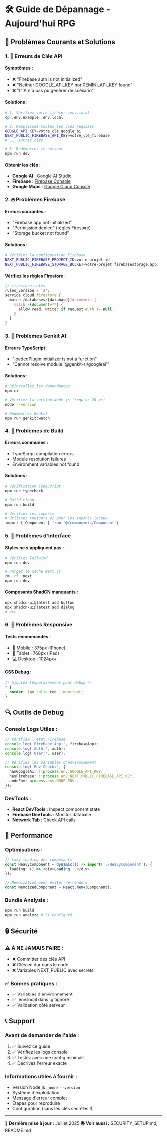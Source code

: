 # 🛠️ Guide de Dépannage - Aujourd'hui RPG

## 🚨 Problèmes Courants et Solutions

### 1. 🔑 Erreurs de Clés API

#### Symptômes :
- ❌ "Firebase auth is not initialized"
- ❌ "Neither GOOGLE_API_KEY nor GEMINI_API_KEY found"
- ❌ "L'IA n'a pas pu générer de scénario"

#### Solutions :
```bash
# 1. Vérifiez votre fichier .env.local
cp .env.example .env.local

# 2. Remplissez toutes les clés requises
GOOGLE_API_KEY=votre_clé_google_ai
NEXT_PUBLIC_FIREBASE_API_KEY=votre_clé_firebase
# ... autres clés

# 3. Redémarrez le serveur
npm run dev
```

#### Obtenir les clés :
- **Google AI** : [Google AI Studio](https://makersuite.google.com/app/apikey)
- **Firebase** : [Firebase Console](https://console.firebase.google.com/)
- **Google Maps** : [Google Cloud Console](https://console.cloud.google.com/)

### 2. 🔥 Problèmes Firebase

#### Erreurs courantes :
- "Firebase app not initialized"
- "Permission denied" (règles Firestore)
- "Storage bucket not found"

#### Solutions :
```bash
# Vérifiez la configuration Firebase
NEXT_PUBLIC_FIREBASE_PROJECT_ID=votre-projet-id
NEXT_PUBLIC_FIREBASE_STORAGE_BUCKET=votre-projet.firebasestorage.app
```

#### Vérifiez les règles Firestore :
```javascript
// firestore.rules
rules_version = '2';
service cloud.firestore {
  match /databases/{database}/documents {
    match /{document=**} {
      allow read, write: if request.auth != null;
    }
  }
}
```

### 3. 🤖 Problèmes Genkit AI

#### Erreurs TypeScript :
- "loadedPlugin.initializer is not a function"
- "Cannot resolve module '@genkit-ai/googleai'"

#### Solutions :
```bash
# Réinstallez les dépendances
npm ci

# Vérifiez la version Node.js (requis: 20.x+)
node --version

# Redémarrez Genkit
npm run genkit:watch
```

### 4. 🚀 Problèmes de Build

#### Erreurs communes :
- TypeScript compilation errors
- Module resolution failures
- Environment variables not found

#### Solutions :
```bash
# Vérification TypeScript
npm run typecheck

# Build clean
npm run build

# Vérifiez les imports
# Utilisez toujours @/ pour les imports locaux
import { Component } from '@/components/Component';
```

### 5. 🎨 Problèmes d'Interface

#### Styles ne s'appliquent pas :
```bash
# Vérifiez Tailwind
npm run dev

# Purgez le cache Next.js
rm -rf .next
npm run dev
```

#### Composants ShadCN manquants :
```bash
npx shadcn-ui@latest add button
npx shadcn-ui@latest add dialog
# etc.
```

### 6. 📱 Problèmes Responsive

#### Tests recommandés :
- 📱 Mobile : 375px (iPhone)
- 📱 Tablet : 768px (iPad)
- 💻 Desktop : 1024px+

#### CSS Debug :
```css
/* Ajoutez temporairement pour debug */
* {
  border: 1px solid red !important;
}
```

## 🔍 Outils de Debug

### Console Logs Utiles :
```typescript
// Vérifiez l'état Firebase
console.log('Firebase App:', firebaseApp);
console.log('Auth:', auth);
console.log('User:', user);

// Vérifiez les variables d'environnement
console.log('Env Check:', {
  hasGoogleAI: !!process.env.GOOGLE_API_KEY,
  hasFirebase: !!process.env.NEXT_PUBLIC_FIREBASE_API_KEY,
  nodeEnv: process.env.NODE_ENV
});
```

### DevTools :
- **React DevTools** : Inspect component state
- **Firebase DevTools** : Monitor database
- **Network Tab** : Check API calls

## 🚀 Performance

### Optimisations :
```typescript
// Lazy loading des composants
const HeavyComponent = dynamic(() => import('./HeavyComponent'), {
  loading: () => <div>Loading...</div>
});

// Memoization pour éviter re-renders
const MemoizedComponent = React.memo(Component);
```

### Bundle Analysis :
```bash
npm run build
npm run analyze # Si configuré
```

## 🔒 Sécurité

### ⚠️ À NE JAMAIS FAIRE :
- ❌ Committer des clés API
- ❌ Clés en dur dans le code
- ❌ Variables NEXT_PUBLIC avec secrets

### ✅ Bonnes pratiques :
- ✅ Variables d'environnement
- ✅ .env.local dans .gitignore
- ✅ Validation côté serveur

## 📞 Support

### Avant de demander de l'aide :
1. ✅ Suivez ce guide
2. ✅ Vérifiez les logs console
3. ✅ Testez avec une config minimale
4. ✅ Décrivez l'erreur exacte

### Informations utiles à fournir :
- Version Node.js : `node --version`
- Système d'exploitation
- Message d'erreur complet
- Étapes pour reproduire
- Configuration (sans les clés secrètes !)

---

**🔄 Dernière mise à jour :** Juillet 2025
**📚 Voir aussi :** SECURITY_SETUP.md, README.md
